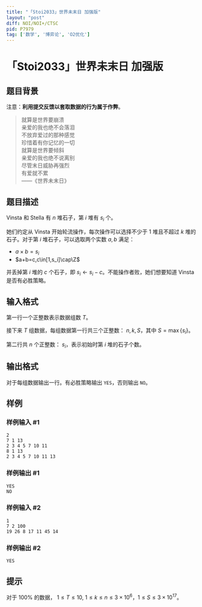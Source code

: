 ```yaml
---
title: "「Stoi2033」世界未末日 加强版"
layout: "post"
diff: NOI/NOI+/CTSC
pid: P7979
tag: ['数学', '博弈论', 'O2优化']
---
```

# 「Stoi2033」世界未末日 加强版
## 题目背景

注意：**利用提交反馈以套取数据的行为属于作弊**。

> 就算是世界要崩溃  
> 亲爱的我也绝不会落泪  
> 不放弃爱过的那种感觉  
> 珍惜着有你记忆的一切  
> 就算是世界要倾斜  
> 亲爱的我也绝不说离别  
> 尽管末日威胁再强烈  
> 有爱就不累  
> ——《世界未末日》
## 题目描述

Vinsta 和 Stella 有 $n$ 堆石子，第 $i$ 堆有 $s_i$ 个。

她们约定从 Vinsta 开始轮流操作，每次操作可以选择不少于 $1$ 堆且不超过 $k$ 堆的石子。对于第 $i$ 堆石子，可以选取两个实数 $a,b$ 满足：

- $a \times b=s_i$
- $a+b=c,c\in[1,s_i]\cap\Z$

并丢掉第 $i$ 堆的 $c$ 个石子，即 $s_i\leftarrow s_i-c$。不能操作者败，她们想要知道 Vinsta 是否有必胜策略。
## 输入格式

第一行一个正整数表示数据组数 $T$。

接下来 $T$ 组数据，每组数据第一行共三个正整数： $n,k,S$，其中 $S=\max\{s_i\}$。

第二行共 $n$ 个正整数： $s_i$，表示初始时第 $i$ 堆的石子个数。
## 输出格式

对于每组数据输出一行。有必胜策略输出 `YES`，否则输出 `NO`。
## 样例

### 样例输入 #1
```
2
7 1 13
2 3 4 5 7 10 11
8 1 13
2 3 4 5 7 10 11 13

```
### 样例输出 #1
```
YES
NO

```
### 样例输入 #2
```
1
7 2 100
19 26 8 17 11 45 14

```
### 样例输出 #2
```
YES

```
## 提示

对于 $100\%$ 的数据， $1 \le T \le 10$, $1 \le k \le n \le 3 \times 10^6$，$1 \le S \le 3 \times 10^{17}$。
